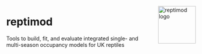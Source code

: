 <!-- Logo floated top-right, 100px wide -->
<img src="man/figures/logo.png" alt="reptimod logo"
     style="float: right; width: 100px; margin-left: 1em;" />

# reptimod
Tools to build, fit, and evaluate integrated single- and multi-season occupancy models for UK reptiles
